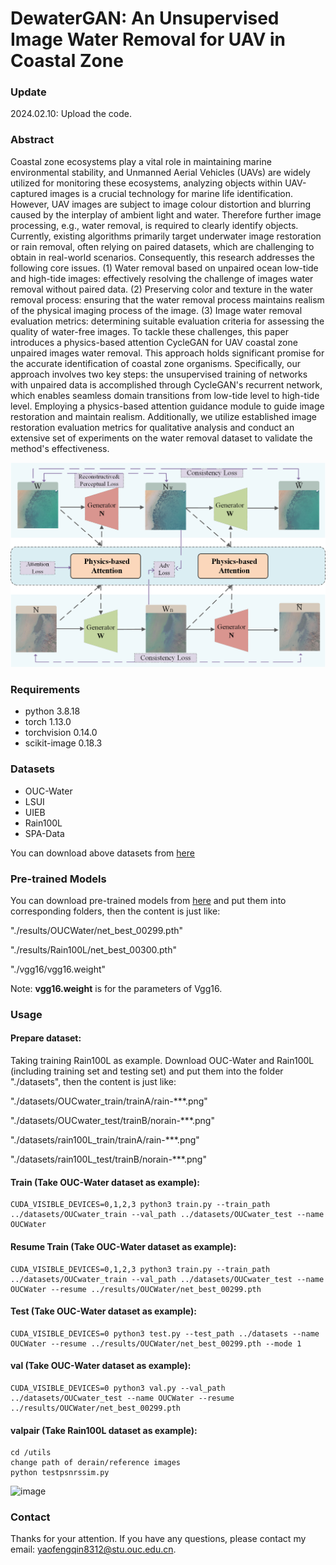 # DewaterGAN: An Unsupervised Image Water Removal for UAV in Coastal Zone


### Update
2024.02.10: Upload the code.

### Abstract
Coastal zone ecosystems play a vital role in maintaining marine environmental stability, and Unmanned Aerial Vehicles (UAVs) are widely utilized for monitoring these ecosystems, analyzing objects within UAV-captured images is a crucial technology for marine life identification. However, UAV images are subject to image colour distortion and blurring caused by the interplay of ambient light and water. Therefore further image processing, e.g., water removal, is required to clearly identify objects. Currently, existing algorithms primarily target underwater image restoration or rain removal, often relying on paired datasets, which are challenging to obtain in real-world scenarios. Consequently, this research addresses the following core issues. (1) Water removal  based on unpaired ocean low-tide and high-tide images: effectively resolving the challenge of images water removal without paired data. (2) Preserving color and texture in the water removal process: ensuring that the water removal process maintains realism of the physical imaging process of the image. (3) Image water removal evaluation metrics: determining suitable evaluation criteria for assessing the quality of water-free images. To tackle these challenges, this paper introduces a physics-based attention CycleGAN for UAV coastal zone unpaired images water removal. This approach holds significant promise for the accurate identification of coastal zone organisms. Specifically, our approach involves two key steps: the unsupervised training of networks with unpaired data is accomplished through CycleGAN's recurrent network, which enables seamless domain transitions from low-tide level to high-tide level. Employing a physics-based attention guidance module to guide image restoration and maintain realism. Additionally, we utilize established image restoration evaluation metrics for qualitative analysis and conduct an extensive set of experiments on the water removal dataset to validate the method's effectiveness.

![image](https://github.com/yfq-yy/Dewater/blob/master/figures/model.png)


### Requirements
- python 3.8.18
- torch 1.13.0
- torchvision 0.14.0
- scikit-image 0.18.3
  
### Datasets
- OUC-Water
- LSUI
- UIEB
- Rain100L
- SPA-Data

You can download above datasets from [here](XXX)

### Pre-trained Models
You can download pre-trained models from [here](XXX) and put them into corresponding folders, then the content is just like:

"./results/OUCWater/net_best_00299.pth"

"./results/Rain100L/net_best_00300.pth"

"./vgg16/vgg16.weight"

Note: **vgg16.weight** is for the parameters of Vgg16.

### Usage
#### Prepare dataset:
Taking training Rain100L as example. Download OUC-Water and Rain100L (including training set and testing set) and put them into the folder "./datasets", then the content is just like:

"./datasets/OUCwater_train/trainA/rain-***.png"

"./datasets/OUCwater_test/trainB/norain-***.png"

"./datasets/rain100L_train/trainA/rain-***.png"

"./datasets/rain100L_test/trainB/norain-***.png"
#### Train (Take OUC-Water dataset as example):
```
CUDA_VISIBLE_DEVICES=0,1,2,3 python3 train.py --train_path ../datasets/OUCwater_train --val_path ../datasets/OUCwater_test --name OUCWater
```
#### Resume Train (Take OUC-Water dataset as example):
```
CUDA_VISIBLE_DEVICES=0,1,2,3 python3 train.py --train_path ../datasets/OUCwater_train --val_path ../datasets/OUCwater_test --name OUCWater --resume ../results/OUCWater/net_best_00299.pth
```
#### Test (Take OUC-Water dataset as example):
```
CUDA_VISIBLE_DEVICES=0 python3 test.py --test_path ../datasets --name OUCWater --resume ../results/OUCWater/net_best_00299.pth --mode 1
```
#### val (Take OUC-Water dataset as example):
```
CUDA_VISIBLE_DEVICES=0 python3 val.py --val_path ../datasets/OUCwater_test --name OUCWater --resume ../results/OUCWater/net_best_00299.pth
```
#### valpair (Take Rain100L dataset as example):
```
cd /utils
change path of derain/reference images
python testpsnrssim.py
```
![image](https://github.com/yfq-yy/Dewater/blob/master/figures/waterimage.png)
### Contact
Thanks for your attention. If you have any questions, please contact my email: yaofengqin8312@stu.ouc.edu.cn. 
